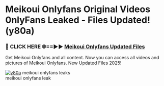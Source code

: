 # Meikoui Onlyfans Original Videos 0nlyFans Leaked - Files Updated! (y80a)

<h3>🔴 CLICK HERE 🌐==►► <a href="https://tinyurl.com/2jnfzry5" rel="nofollow">Meikoui Onlyfans Updated Files</a></h3>

Get Meikoui Onlyfans and all content. Now you can access all videos and pictures of Meikoui Onlyfans. New Updated Files 2025!

[![y80a](https://i.imgur.com/GyGTBgg.gif)](https://tinyurl.com/2jnfzry5)
meikoui onlyfans leaks<br>
meikoui onlyfans leak